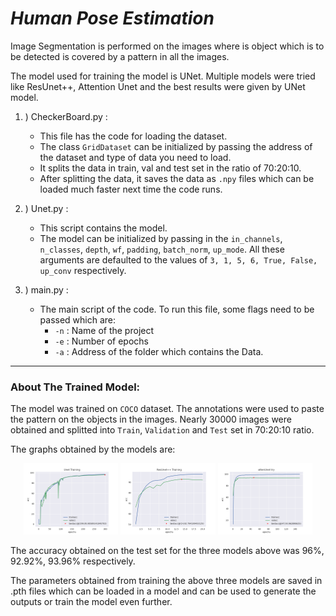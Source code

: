 
# **_Human Pose Estimation_**



Image Segmentation is performed on the images where is object which is to be detected is covered by a pattern in all the images.

The model used for training the model is UNet. Multiple models were tried like ResUnet++, Attention Unet and the best results were given by UNet model.

1. ) CheckerBoard.py : 
    * This file has the code for loading the dataset.
    * The class `GridDataset` can be initialized by passing the address of the dataset and type of data you need to load.
    * It splits the data in train, val and test set in the ratio of 70:20:10.
    * After splitting the data, it saves the data as `.npy` files which can be loaded much faster next time the code runs.

2. ) Unet.py :
    * This script contains the model.
    * The model can be initialized by passing in the `in_channels`, `n_classes`, `depth`, `wf`, `padding`, `batch_norm`, `up_mode`. All these arguments are defaulted to the values of `3, 1, 5, 6, True, False, up_conv` respectively.

3. ) main.py :
    * The main script of the code. To run this file, some flags need to be passed which are:
        * `-n` : Name of the project
        * `-e` : Number of epochs
        * `-a` : Address of the folder which contains the Data.
        

----
### **About The Trained Model**:
The model was trained on `COCO` dataset. The annotations were used to paste the pattern on the objects in the images. Nearly 30000 images were obtained and splitted into `Train`, `Validation` and `Test` set in 70:20:10 ratio.

The graphs obtained by the models are:

<p align="center" width="100%">
    <img width="30%" src="./graphs/Unet_Training_acc.png">     
    <img width="30%" src="./graphs/ResUnet++_Training_acc.png"> 
    <img width="30%" src="./graphs/attenUnet_Training_acc.png">
</p>

The accuracy obtained on the test set for the three models above was 96%, 92.92%, 93.96% respectively.

The parameters obtained from training the above three models are saved in .pth files which can be loaded in a model and can be used to generate the outputs or train the model even further.